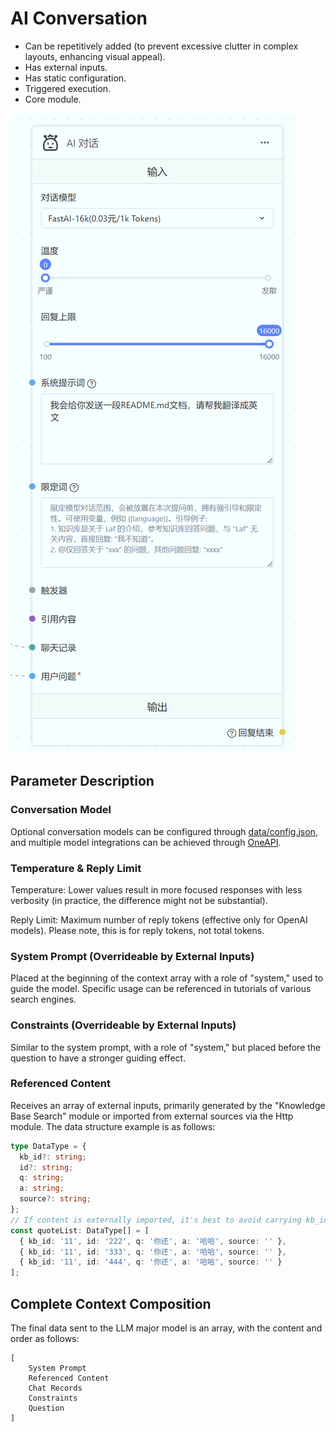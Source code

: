# AI Conversation

- Can be repetitively added (to prevent excessive clutter in complex layouts, enhancing visual appeal).
- Has external inputs.
- Has static configuration.
- Triggered execution.
- Core module.

![Image](./imgs/aichat.png)

## Parameter Description

### Conversation Model

Optional conversation models can be configured through [data/config.json](/docs/develop/data_config/chat_models), and multiple model integrations can be achieved through [OneAPI](http://localhost:3000/docs/develop/oneapi).

### Temperature & Reply Limit

Temperature: Lower values result in more focused responses with less verbosity (in practice, the difference might not be substantial).

Reply Limit: Maximum number of reply tokens (effective only for OpenAI models). Please note, this is for reply tokens, not total tokens.

### System Prompt (Overrideable by External Inputs)

Placed at the beginning of the context array with a role of "system," used to guide the model. Specific usage can be referenced in tutorials of various search engines.

### Constraints (Overrideable by External Inputs)

Similar to the system prompt, with a role of "system," but placed before the question to have a stronger guiding effect.

### Referenced Content

Receives an array of external inputs, primarily generated by the "Knowledge Base Search" module or imported from external sources via the Http module. The data structure example is as follows:

```ts
type DataType = {
  kb_id?: string;
  id?: string;
  q: string;
  a: string;
  source?: string;
};
// If content is externally imported, it's best to avoid carrying kb_id and id
const quoteList: DataType[] = [
  { kb_id: '11', id: '222', q: '你还', a: '哈哈', source: '' },
  { kb_id: '11', id: '333', q: '你还', a: '哈哈', source: '' },
  { kb_id: '11', id: '444', q: '你还', a: '哈哈', source: '' }
];
```

## Complete Context Composition

The final data sent to the LLM major model is an array, with the content and order as follows:

```
[
    System Prompt
    Referenced Content
    Chat Records
    Constraints
    Question
]
```